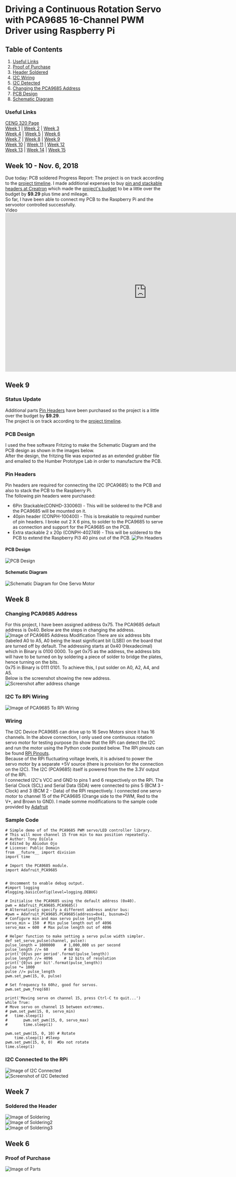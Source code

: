 # Driving a Continuous Rotation Servo with PCA9685 16-Channel PWM Driver using Raspberry Pi

## Table of Contents
1. [Useful Links](#Useful-Links)  
2. [Proof of Purchase](#proof-of-purchase)  
3. [Header Soldered](#soldered-the-header)  
4. [I2C Wiring](#i2c-to-rpi-wiring)  
5. [I2C Detected](#i2c-connected-to-the-rpi)  
6. [Changing the PCA9685 Address](#changing-pca9685-address)
7. [PCB Design](#pcb-design)  
8. [Schematic Diagram](#schematic-diagram)  

### Useful Links
[CENG 320 Page](https://six0four.github.io/ceng317/)   
[Week 1](https://six0four.github.io/ceng317/wk01.html) | [Week 2](https://six0four.github.io/ceng317/wk02.html) | [Week 3](https://six0four.github.io/ceng317/wk03.html)  
[Week 4](https://six0four.github.io/ceng317/wk04.html) | [Week 5](https://six0four.github.io/ceng317/wk05.html) | [Week 6](https://six0four.github.io/ceng317/wk06.html)  
[Week 7](https://six0four.github.io/ceng317/wk07.html) | [Week 8](https://six0four.github.io/ceng317/wk08.html) | [Week 9](https://six0four.github.io/ceng317/wk09.html)  
[Week 10](https://six0four.github.io/ceng317/wk10.html) | [Week 11](https://six0four.github.io/ceng317/wk11.html) | [Week 12](https://six0four.github.io/ceng317/wk12.html)  
[Week 13](https://six0four.github.io/ceng317/wk13.html) | [Week 14](https://six0four.github.io/ceng317/wk14.html) | [Week 15](https://six0four.github.io/ceng317/wk15.html)  

## Week 10 - Nov. 6, 2018  
Due today: PCB soldered
Progress Report: The project is on track according to the [project timeline](https://raw.githubusercontent.com/biodunduke/ServoMotorDriver/master/documentation/projecttimeline.pdf). I made additional expenses to buy [pin and stackable headers at Creatron](https://www.creatroninc.com/product/stackable-header-for-raspberry-pi/) which made the [project's budget](https://raw.githubusercontent.com/biodunduke/ServoMotorDriver/master/documentation/projectbudget.pdf) to be a little over the budget by __$9.29__ plus time and mileage.  
So far, I have been able to connect my PCB to the Raspberry Pi and the servootor controlled successfully.  
Video <iframe width="896" height="504" src="https://www.youtube.com/embed/oR9lkV447pY" frameborder="0" allow="accelerometer; autoplay; encrypted-media; gyroscope; picture-in-picture" allowfullscreen></iframe>  


## Week 9  
### Status Update  
Additional parts [Pin Headers](#pin-headers) have been purchased so the project is a little over the budget by __$9.29__.  
The project is on track according to the [project timeline](https://raw.githubusercontent.com/biodunduke/ServoMotorDriver/master/documentation/projecttimeline.pdf).  
### PCB Design  
I used the free software Fritzing to make the Schematic Diagram and the PCB design as shown in the images below.  
After the design, the fritzing file was exported as an extended grubber file and emailed to the Humber Prototype Lab in order to manufacture the PCB.   
### Pin Headers  
Pin headers are required for connecting the I2C (PCA9685) to the PCB and also to stack the PCB to the Raspberry Pi.  
The following pin headers were purchased:  
* 6Pin Stackable(CONHD-330060) - This will be soldered to the PCB and the PCA9685 will be mounted on it.  
* 40pin header (CONPH-100400) - This is breakable to required number of pin headers. I broke out 2 X 6 pins, to solder to the PCA9685 to serve as connection and support for the PCA9685 on the PCB.  
* Extra stackable 2 x 20p (CONPH-402749) - This will be soldered to the PCB to extend the Raspberry Pi3 40 pins out of the PCB.
![Pin Headers](https://raw.githubusercontent.com/biodunduke/ServoMotorDriver/master/images/headerpins.jpeg)
#### PCB Design
![PCB Design](https://raw.githubusercontent.com/biodunduke/ServoMotorDriver/master/images/servomotor_pcb.png)  
#### Schematic Diagram  
![Schematic Diagram for One Servo Motor](https://raw.githubusercontent.com/biodunduke/ServoMotorDriver/master/images/servomotor_schem.png)  

## Week 8  
### Changing PCA9685 Address
For this project, I have been assigned address 0x75. The PCA9685 default address is 0x40. Below are the steps in changing the address.  
![Image of PCA9685 Address Modification](https://raw.githubusercontent.com/biodunduke/ServoMotorDriver/master/images/addressbits.jpeg) 
There are six address bits (labeled A0 to A5, A0 being the least significant bit (LSB)) on the board that are turned off by default. The addressing starts at 0x40 (Hexadecimal) which in Binary is 0100 0000. To get 0x75 as the address, the address bits will have to be turned on by soldering a piece of solder to bridge the plates, hence turning on the bits.  
0x75 in Binary is 0111 0101. To achieve this, I put solder on A0, A2, A4, and A5.  
Below is the screenshot showing the new address.  
![Screenshot after address change](https://raw.githubusercontent.com/biodunduke/ServoMotorDriver/master/images/addresschanged.png)  
### I2C To RPi Wiring  
![Image of PCA9685 To RPi Wiring](https://raw.githubusercontent.com/biodunduke/ServoMotorDriver/master/images/i2c-rpi-wiring.jpeg)  
### Wiring  

The I2C Device PCA9685 can drive up to 16 Sevo Motors since it has 16 channels. In the above connection, I only used one continuous rotation servo motor for testing purpose (to show that the RPi can detect the I2C and run the motor using the Python code posted below. The RPi pinouts can be found [RPi Pinouts](https://pinout.xyz/pinout/i2c).  
Because of the RPi fluctuating voltage levels, it is advised to power the servo motor by a separate +5V source (there is provision for the connection on the I2C). The I2C (PCA9685) itself is powered from the the 3.3V output of the RPi.  
I connected I2C's VCC and GND to pins 1 and 6 respectively on the RPi. The Serial Clock (SCL) and Serial Data (SDA) were connected to pins 5 (BCM 3 - Clock) and 3 (BCM 2 - Data) of the RPi respectively. I connected one servo motor to channel 15 of the PCA9685 (Orange side to the PWM, Red to the V+, and Brown to GND). I made somme modifications to the sample code provided by [Adafruit](https://github.com/adafruit/Adafruit_Python_PCA9685/blob/master/examples/simpletest.py)  

### Sample Code  
    # Simple demo of of the PCA9685 PWM servo/LED controller library.
    # This will move channel 15 from min to max position repeatedly.
    # Author: Tony DiCola
    # Edited by Abiodun Ojo
    # License: Public Domain
    from __future__ import division
    import time

    # Import the PCA9685 module.
    import Adafruit_PCA9685


    # Uncomment to enable debug output.
    #import logging
    #logging.basicConfig(level=logging.DEBUG)

    # Initialise the PCA9685 using the default address (0x40).
    pwm = Adafruit_PCA9685.PCA9685()
    # Alternatively specify a different address and/or bus:
    #pwm = Adafruit_PCA9685.PCA9685(address=0x41, busnum=2)
    # Configure min and max servo pulse lengths
    servo_min = 150  # Min pulse length out of 4096
    servo_max = 600  # Max pulse length out of 4096

    # Helper function to make setting a servo pulse width simpler.
    def set_servo_pulse(channel, pulse):
    pulse_length = 1000000    # 1,000,000 us per second
    pulse_length //= 60       # 60 Hz
    print('{0}us per period'.format(pulse_length))
    pulse_length //= 4096     # 12 bits of resolution
    print('{0}us per bit'.format(pulse_length))
    pulse *= 1000
    pulse //= pulse_length
    pwm.set_pwm(15, 0, pulse)

    # Set frequency to 60hz, good for servos.
    pwm.set_pwm_freq(60)

    print('Moving servo on channel 15, press Ctrl-C to quit...')
    while True:
    # Move servo on channel 15 between extremes.
    # pwm.set_pwm(15, 0, servo_min)
    #   time.sleep(1)
    #    	pwm.set_pwm(15, 0, servo_max)
    #    	time.sleep(1)

	pwm.set_pwm(15, 0, 10) # Rotate
    	time.sleep(1) #Sleep
	pwm.set_pwm(15, 0, 0)  #Do not rotate
	time.sleep(1)

### I2C Connected to the RPi  
![Image of I2C Connected](https://raw.githubusercontent.com/biodunduke/ServoMotorDriver/master/images/i2c-to-rpi.jpeg)  
![Screenshot of I2C Detected](https://raw.githubusercontent.com/biodunduke/ServoMotorDriver/master/images/i2cdetected.PNG)  

## Week 7
### Soldered the Header 
![Image of Soldering](https://raw.githubusercontent.com/biodunduke/ServoMotorDriver/master/images/soldering.jpeg)  
![Image of Soldering2](https://raw.githubusercontent.com/biodunduke/ServoMotorDriver/master/images/backsolder.jpeg)  
![Image of Soldering3](https://raw.githubusercontent.com/biodunduke/ServoMotorDriver/master/images/solderedheader.jpeg)  

## Week 6
### Proof of Purchase  
![Image of Parts](https://raw.githubusercontent.com/biodunduke/ServoMotorDriver/master/images/purchaseproof.jpeg)  

